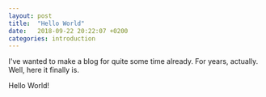 ```yaml
---
layout: post
title:  "Hello World"
date:   2018-09-22 20:22:07 +0200
categories: introduction
---
```

I've wanted to make a blog for quite some time already. For years, actually.
Well, here it finally is. 

Hello World!